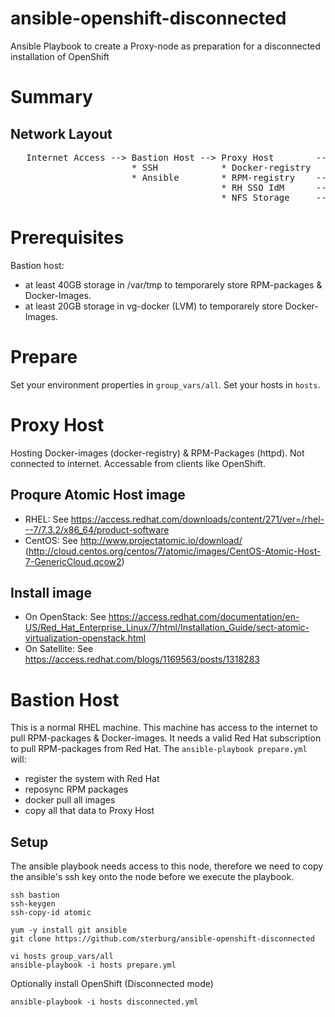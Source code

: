 # ansible-openshift-disconnected
Ansible Playbook to create a Proxy-node as preparation for a disconnected installation of OpenShift

# Summary

## Network Layout
<pre>
   Internet Access --> Bastion Host --> Proxy Host        --> OpenShift Nodes
                       * SSH            * Docker-registry
                       * Ansible        * RPM-registry    --> RHEL OS
                                        * RH SSO IdM      --> Identity Provider (SSO)
                                        * NFS Storage     --> PVs
</pre>

# Prerequisites
Bastion host:
* at least 40GB storage in /var/tmp to temporarely store RPM-packages & Docker-Images.
* at least 20GB storage in vg-docker (LVM) to temporarely store Docker-Images.

# Prepare
Set your environment properties in `group_vars/all`.
Set your hosts in `hosts`.

# Proxy Host
Hosting Docker-images (docker-registry) & RPM-Packages (httpd).
Not connected to internet.
Accessable from clients like OpenShift.

## Proqure Atomic Host image
* RHEL: See https://access.redhat.com/downloads/content/271/ver=/rhel---7/7.3.2/x86_64/product-software
* CentOS: See http://www.projectatomic.io/download/ (http://cloud.centos.org/centos/7/atomic/images/CentOS-Atomic-Host-7-GenericCloud.qcow2)
## Install image
* On OpenStack: See https://access.redhat.com/documentation/en-US/Red_Hat_Enterprise_Linux/7/html/Installation_Guide/sect-atomic-virtualization-openstack.html
* On Satellite: See https://access.redhat.com/blogs/1169563/posts/1318283


# Bastion Host
This is a normal RHEL machine.
This machine has access to the internet to pull RPM-packages & Docker-images.
It needs a valid Red Hat subscription to pull RPM-packages from Red Hat.
The `ansible-playbook prepare.yml` will:
* register the system with Red Hat
* reposync RPM packages
* docker pull all images
* copy all that data to Proxy Host

## Setup
The ansible playbook needs access to this node, therefore we need to copy the ansible's ssh key onto the node before we execute the playbook.
```
ssh bastion
ssh-keygen
ssh-copy-id atomic

yum -y install git ansible
git clone https://github.com/sterburg/ansible-openshift-disconnected

vi hosts group_vars/all
ansible-playbook -i hosts prepare.yml
```
Optionally install OpenShift (Disconnected mode)
```
ansible-playbook -i hosts disconnected.yml
```
